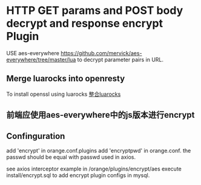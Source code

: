 # HTTP GET params and POST body decrypt and response encrypt Plugin
USE aes-everywhere <https://github.com/mervick/aes-everywhere/tree/master/lua> to decrypt parameter pairs in URL. 

## Merge luarocks into openresty
To install openssl using luarocks
[整合luarocks](https://blog.csdn.net/hp_cpp/article/details/106985342)

## 前端应使用aes-everywhere中的js版本进行encrypt

## Confinguration
add 'encrypt' in orange.conf.plugins
add 'encryptpwd' in orange.conf. the passwd should be equal with passwd used in axios.

see axios interceptor example in /orange/plugins/encrypt/aes
execute install/encrypt.sql to add encrypt plugin configs in mysql.